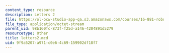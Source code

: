 ```yaml
---
content_type: resource
description: Letters 2
file: https://ol-ocw-studio-app-qa.s3.amazonaws.com/courses/16-881-robust-system-design-summer-1998/9f9a5207a971c0e64c69159902df18f7_letters2.mcd
file_type: application/octet-stream
parent_uid: 98b160fc-873f-f25d-a146-4204891d5279
resourcetype: Other
title: letters2.mcd
uid: 9f9a5207-a971-c0e6-4c69-159902df18f7
---
```

